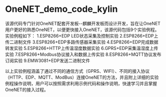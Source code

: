 # OneNET_demo_code_kylin
  该源代码专门针对OneNET配套开发板--麒麟开发板而设计开发，旨在让OneNET用户更好的熟悉OneNET，以便更快接入OneNET，该源代码包括9个实验例程。实验例程如下：
1.ESP8266+EDP LED状态采集及控制实验
2.ESP8266+EDP上传二进制文件
3.ESP8266+EDP多路传感器采集实验
4.ESP8266+EDP完成数据转发实验
5.ESP8266+HTTP上传温湿度数据实验
6.GPRS+EDP采集温湿度上传实验
7.ESP8266+Modbus协议接入和数据上传实验
8.ESP8266+MQTT协议发布订阅实验
9.EMW3081+EDP发送二进制文件

以上实验例程涵盖了通过不同的通信方式（GPRS、WIFI）、不同的接入协议（HTTP、EDP、MQTT、ModBus）连接OneNET的方法，并且附上详细的实验例程操作说明，用户可以按照需求利用示例代码和操作说明，快速学习并且掌握OneNET的接入过程。

